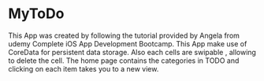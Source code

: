 # MyToDo

This App was created by following the tutorial provided by Angela from udemy Complete iOS App Development Bootcamp.
This App make use of CoreData for persistent data storage.
Also each cells are swipable , allowing to delete the cell.
The home page contains the categories in TODO and clicking on each item takes you to a new view.
